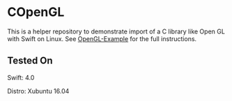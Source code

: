 # COpenGL

This is a helper repository to demonstrate import of a C library like Open GL
with Swift on Linux. See
[OpenGL-Example](https://github.com/ajh17/COpenGL-Example) for the full
instructions.

## Tested On

Swift: 4.0

Distro: Xubuntu 16.04
